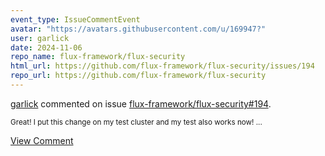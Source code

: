 ```yaml
---
event_type: IssueCommentEvent
avatar: "https://avatars.githubusercontent.com/u/169947?"
user: garlick
date: 2024-11-06
repo_name: flux-framework/flux-security
html_url: https://github.com/flux-framework/flux-security/issues/194
repo_url: https://github.com/flux-framework/flux-security
---
```


<a href='https://github.com/garlick' target='_blank'>garlick</a> commented on issue <a href='https://github.com/flux-framework/flux-security/issues/194' target='_blank'>flux-framework/flux-security#194</a>.

<small>Great!   I put this change on my test cluster and my test also works now! ...</small>

<a href='https://github.com/flux-framework/flux-security/issues/194' target='_blank'>View Comment</a>